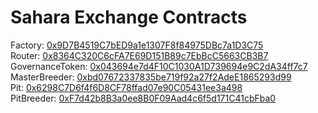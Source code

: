 # Sahara Exchange Contracts

Factory: [0x9D7B4519C7bED9a1e1307F8f84975DBc7a1D3C75](https://explorer.emerald.oasis.dev/address/0x9D7B4519C7bED9a1e1307F8f84975DBc7a1D3C75/transactions)  
Router: [0x8364C320C6cFA7E69D151B89c7EbBcC5663CB3B7](https://explorer.emerald.oasis.dev/address/0x8364C320C6cFA7E69D151B89c7EbBcC5663CB3B7/transactions)  
GovernanceToken: [0x043694e7d4F10C1030A1D739694e9C2dA34ff7c7](https://explorer.emerald.oasis.dev/address/0x043694e7d4F10C1030A1D739694e9C2dA34ff7c7/transactions)  
MasterBreeder: [0xbd07672337835be719f92a27f2AdeE1865293d99](https://explorer.emerald.oasis.dev/address/0xbd07672337835be719f92a27f2AdeE1865293d99/transactions)  
Pit: [0x6298C7D6f4f6D8CF78ffad07e90C05431ee3a498](https://explorer.emerald.oasis.dev/address/0x6298C7D6f4f6D8CF78ffad07e90C05431ee3a498/transactions)  
PitBreeder: [0xF7d42b8B3a0ee8B0F09Aad4c6f5d171C41cbFba0](https://explorer.emerald.oasis.dev/address/0xF7d42b8B3a0ee8B0F09Aad4c6f5d171C41cbFba0/transactions)  